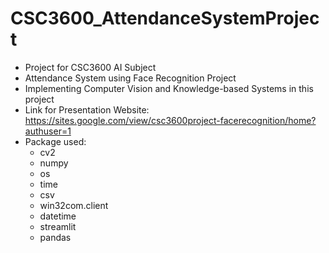 # CSC3600_AttendanceSystemProject
- Project for CSC3600 AI Subject
- Attendance System using Face Recognition Project
- Implementing Computer Vision and Knowledge-based Systems in this project
- Link for Presentation Website: https://sites.google.com/view/csc3600project-facerecognition/home?authuser=1
- Package used:
  - cv2
  - numpy
  - os
  - time
  - csv
  - win32com.client
  - datetime
  - streamlit
  - pandas
